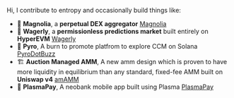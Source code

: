 Hi, I contribute to entropy and occasionally build things like:

- 🌸 **Magnolia**, a **perpetual DEX aggregator** [Magnolia](https://project-magnolia.vercel.app/)
- 🔮 **Wagerly**, a **permissionless predictions market** built entirely on **HyperEVM** [Wagerly](https://github.com/ChinmayGopal931/wagerly)
- 🐝 **Pyro**, A burn to promote platfrom to explore CCM on Solana [PyroDotBuzz](https://pyro.buzz)
- 🏗️ **Auction Managed AMM**, A new amm design which is proven to have more liquidity in equilibrium than any standard, fixed-fee AMM built on **Uniswap v4** [amAMM](https://github.com/Uniswap-Hook-Incubation-1st-Cohort-2024/am-amm)
- 📱 **PlasmaPay**, A neobank mobile app built using Plasma  [PlasmaPay](https://www.plasmapay.app/)

